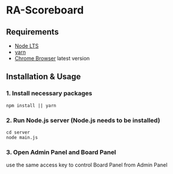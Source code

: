 # RA-Scoreboard

Requirements
------------

-   [Node LTS](https://nodejs.org)
-   [yarn](https://yarnpkg.org)
-   [Chrome Browser](google.com/chrome/) latest version

Installation & Usage
--------------------
### 1. Install necessary packages
```
npm install || yarn 
```
### 2. Run Node.js server (Node.js needs to be installed)
```
cd server 
node main.js
```
### 3. Open Admin Panel and Board Panel
 use the same access key to control Board Panel from Admin Panel

 
